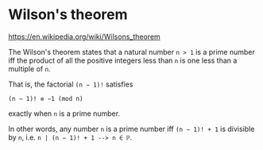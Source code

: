 # Wilson's theorem

https://en.wikipedia.org/wiki/Wilsons_theorem

The Wilson's theorem states that a natural number `n > 1` is a prime number iff the product of all the positive integers less than `n` is one less than a multiple of `n`.

That is, the factorial `(n − 1)!` satisfies 

`(n − 1)! ≡ −1 (mod n)`

exactly when `n` is a prime number.

In other words, any number `n` is a prime number iff `(n − 1)! + 1` is divisible by `n`, i.e. `n | (n − 1)! + 1 --> n ∈ ℙ`.
